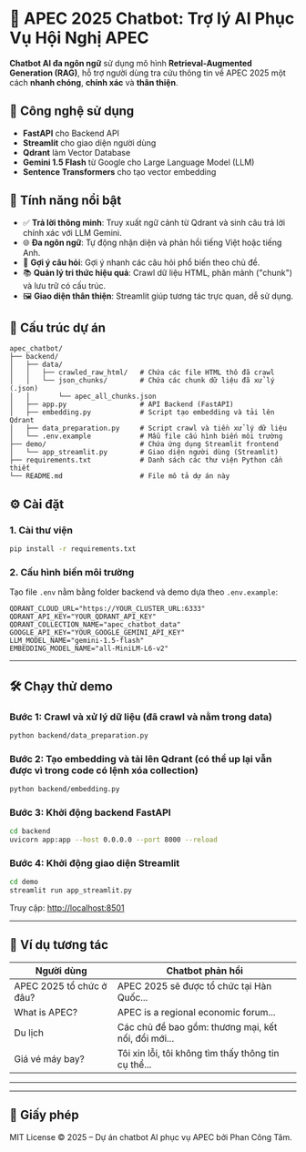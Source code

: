 # 🤖 APEC 2025 Chatbot: Trợ lý AI Phục Vụ Hội Nghị APEC

**Chatbot AI đa ngôn ngữ** sử dụng mô hình **Retrieval-Augmented Generation (RAG)**, hỗ trợ người dùng tra cứu thông tin về APEC 2025 một cách **nhanh chóng**, **chính xác** và **thân thiện**.

## 🚀 Công nghệ sử dụng

- **FastAPI** cho Backend API
- **Streamlit** cho giao diện người dùng
- **Qdrant** làm Vector Database
- **Gemini 1.5 Flash** từ Google cho Large Language Model (LLM)
- **Sentence Transformers** cho tạo vector embedding

## 🌟 Tính năng nổi bật

- ✅ **Trả lời thông minh**: Truy xuất ngữ cảnh từ Qdrant và sinh câu trả lời chính xác với LLM Gemini.
- 🌐 **Đa ngôn ngữ**: Tự động nhận diện và phản hồi tiếng Việt hoặc tiếng Anh.
- 💬 **Gợi ý câu hỏi**: Gợi ý nhanh các câu hỏi phổ biến theo chủ đề.
- 📚 **Quản lý tri thức hiệu quả**: Crawl dữ liệu HTML, phân mảnh ("chunk") và lưu trữ có cấu trúc.
- 🖼️ **Giao diện thân thiện**: Streamlit giúp tương tác trực quan, dễ sử dụng.

## 📁 Cấu trúc dự án
```
apec_chatbot/
├── backend/
│   ├── data/
│   │   ├── crawled_raw_html/   # Chứa các file HTML thô đã crawl
│   │   └── json_chunks/        # Chứa các chunk dữ liệu đã xử lý (.json)
│   │       └── apec_all_chunks.json
│   ├── app.py                  # API Backend (FastAPI)
│   ├── embedding.py            # Script tạo embedding và tải lên Qdrant
│   ├── data_preparation.py     # Script crawl và tiền xử lý dữ liệu
│   └── .env.example            # Mẫu file cấu hình biến môi trường
├── demo/                       # Chứa ứng dụng Streamlit frontend
│   └── app_streamlit.py        # Giao diện người dùng (Streamlit)
├── requirements.txt            # Danh sách các thư viện Python cần thiết
└── README.md                   # File mô tả dự án này
```
## ⚙️ Cài đặt

### 1. Cài thư viện

```bash
pip install -r requirements.txt
````

### 2. Cấu hình biến môi trường

Tạo file `.env` nằm bằng folder backend và demo dựa theo `.env.example`:

```env
QDRANT_CLOUD_URL="https://YOUR_CLUSTER_URL:6333"
QDRANT_API_KEY="YOUR_QDRANT_API_KEY"
QDRANT_COLLECTION_NAME="apec_chatbot_data"
GOOGLE_API_KEY="YOUR_GOOGLE_GEMINI_API_KEY"
LLM_MODEL_NAME="gemini-1.5-flash"
EMBEDDING_MODEL_NAME="all-MiniLM-L6-v2"
```

---

## 🛠️ Chạy thử demo

### Bước 1: Crawl và xử lý dữ liệu (đã crawl và nằm trong data)

```bash
python backend/data_preparation.py
```

### Bước 2: Tạo embedding và tải lên Qdrant (có thể up lại vẫn được vì trong code có lệnh xóa collection)

```bash
python backend/embedding.py
```

### Bước 3: Khởi động backend FastAPI

```bash
cd backend
uvicorn app:app --host 0.0.0.0 --port 8000 --reload
```

### Bước 4: Khởi động giao diện Streamlit

```bash
cd demo
streamlit run app_streamlit.py
```

Truy cập: [http://localhost:8501](http://localhost:8501)

---

## 💬 Ví dụ tương tác

| Người dùng               | Chatbot phản hồi                                    |
| ------------------------ | --------------------------------------------------- |
| APEC 2025 tổ chức ở đâu? | APEC 2025 sẽ được tổ chức tại Hàn Quốc...           |
| What is APEC?            | APEC is a regional economic forum...                |
| Du lịch  | Các chủ đề bao gồm: thương mại, kết nối, đổi mới... |
| Giá vé máy bay?          | Tôi xin lỗi, tôi không tìm thấy thông tin cụ thể... |

---

---

## 📜 Giấy phép

MIT License © 2025 – Dự án chatbot AI phục vụ APEC bởi Phan Công Tâm.

